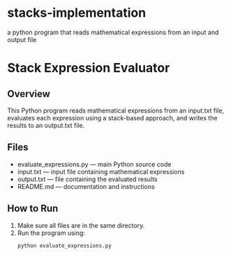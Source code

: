 # stacks-implementation
a python program that reads mathematical expressions from an input and output file
# Stack Expression Evaluator

## Overview
This Python program reads mathematical expressions from an input.txt file, evaluates each expression using a stack-based approach, and writes the results to an output.txt file.

## Files
- evaluate_expressions.py — main Python source code
- input.txt — input file containing mathematical expressions
- output.txt — file containing the evaluated results
- README.md — documentation and instructions

## How to Run
1. Make sure all files are in the same directory.
2. Run the program using:
   ```bash
   python evaluate_expressions.py
